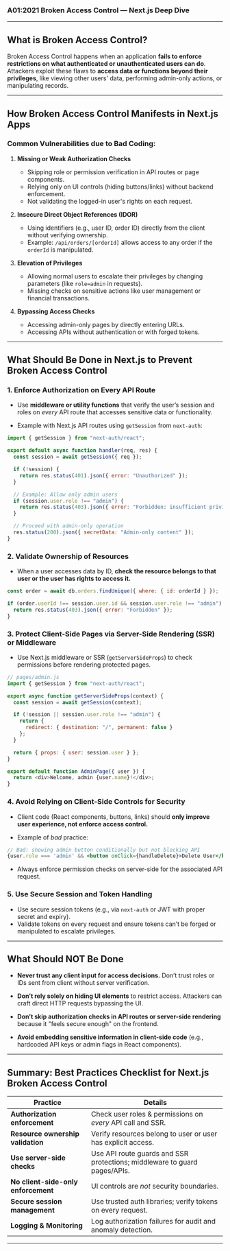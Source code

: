 ### A01:2021 Broken Access Control — Next.js Deep Dive

---

## What is Broken Access Control?

Broken Access Control happens when an application **fails to enforce restrictions on what authenticated or unauthenticated users can do**. Attackers exploit these flaws to **access data or functions beyond their privileges**, like viewing other users' data, performing admin-only actions, or manipulating records.

---

## How Broken Access Control Manifests in Next.js Apps

### Common Vulnerabilities due to Bad Coding:

1. **Missing or Weak Authorization Checks**

   * Skipping role or permission verification in API routes or page components.
   * Relying only on UI controls (hiding buttons/links) without backend enforcement.
   * Not validating the logged-in user's rights on each request.

2. **Insecure Direct Object References (IDOR)**

   * Using identifiers (e.g., user ID, order ID) directly from the client without verifying ownership.
   * Example: `/api/orders/[orderId]` allows access to any order if the `orderId` is manipulated.

3. **Elevation of Privileges**

   * Allowing normal users to escalate their privileges by changing parameters (like `role=admin` in requests).
   * Missing checks on sensitive actions like user management or financial transactions.

4. **Bypassing Access Checks**

   * Accessing admin-only pages by directly entering URLs.
   * Accessing APIs without authentication or with forged tokens.

---

## What Should Be Done in Next.js to Prevent Broken Access Control

### 1. **Enforce Authorization on Every API Route**

* Use **middleware or utility functions** that verify the user’s session and roles on *every* API route that accesses sensitive data or functionality.

* Example with Next.js API routes using `getSession` from `next-auth`:

```js
import { getSession } from "next-auth/react";

export default async function handler(req, res) {
  const session = await getSession({ req });

  if (!session) {
    return res.status(401).json({ error: "Unauthorized" });
  }

  // Example: Allow only admin users
  if (session.user.role !== "admin") {
    return res.status(403).json({ error: "Forbidden: insufficient privileges" });
  }

  // Proceed with admin-only operation
  res.status(200).json({ secretData: "Admin-only content" });
}
```

### 2. **Validate Ownership of Resources**

* When a user accesses data by ID, **check the resource belongs to that user or the user has rights to access it.**

```js
const order = await db.orders.findUnique({ where: { id: orderId } });

if (order.userId !== session.user.id && session.user.role !== "admin") {
  return res.status(403).json({ error: "Forbidden" });
}
```

### 3. **Protect Client-Side Pages via Server-Side Rendering (SSR) or Middleware**

* Use Next.js middleware or SSR (`getServerSideProps`) to check permissions before rendering protected pages.

```js
// pages/admin.js
import { getSession } from "next-auth/react";

export async function getServerSideProps(context) {
  const session = await getSession(context);

  if (!session || session.user.role !== "admin") {
    return {
      redirect: { destination: "/", permanent: false }
    };
  }

  return { props: { user: session.user } };
}

export default function AdminPage({ user }) {
  return <div>Welcome, admin {user.name}!</div>;
}
```

### 4. **Avoid Relying on Client-Side Controls for Security**

* Client code (React components, buttons, links) should **only improve user experience, not enforce access control.**

* Example of *bad* practice:

```jsx
// Bad: showing admin button conditionally but not blocking API
{user.role === 'admin' && <button onClick={handleDelete}>Delete User</button>}
```

* Always enforce permission checks on server-side for the associated API request.

### 5. **Use Secure Session and Token Handling**

* Use secure session tokens (e.g., via `next-auth` or JWT with proper secret and expiry).
* Validate tokens on every request and ensure tokens can’t be forged or manipulated to escalate privileges.

---

## What Should NOT Be Done

* **Never trust any client input for access decisions.**
  Don’t trust roles or IDs sent from client without server verification.

* **Don’t rely solely on hiding UI elements** to restrict access.
  Attackers can craft direct HTTP requests bypassing the UI.

* **Don’t skip authorization checks in API routes or server-side rendering** because it "feels secure enough" on the frontend.

* **Avoid embedding sensitive information in client-side code** (e.g., hardcoded API keys or admin flags in React components).

---

## Summary: Best Practices Checklist for Next.js Broken Access Control

| Practice                            | Details                                                                   |
| ----------------------------------- | ------------------------------------------------------------------------- |
| **Authorization enforcement**       | Check user roles & permissions on *every* API call and SSR.               |
| **Resource ownership validation**   | Verify resources belong to user or user has explicit access.              |
| **Use server-side checks**          | Use API route guards and SSR protections; middleware to guard pages/APIs. |
| **No client-side-only enforcement** | UI controls are *not* security boundaries.                                |
| **Secure session management**       | Use trusted auth libraries; verify tokens on every request.               |
| **Logging & Monitoring**            | Log authorization failures for audit and anomaly detection.               |

---
